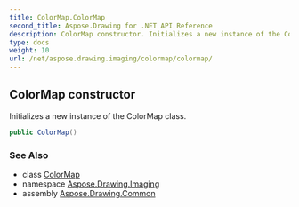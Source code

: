 ```yaml
---
title: ColorMap.ColorMap
second_title: Aspose.Drawing for .NET API Reference
description: ColorMap constructor. Initializes a new instance of the ColorMap class
type: docs
weight: 10
url: /net/aspose.drawing.imaging/colormap/colormap/
---
```

## ColorMap constructor

Initializes a new instance of the ColorMap class.

```csharp
public ColorMap()
```

### See Also

* class [ColorMap](../)
* namespace [Aspose.Drawing.Imaging](../../colormap/)
* assembly [Aspose.Drawing.Common](../../../)


